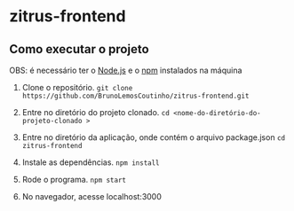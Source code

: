 # zitrus-frontend

## Como executar o projeto

OBS: é necessário ter o [Node.js](https://nodejs.org/en/) e o [npm](https://www.npmjs.com) instalados na máquina

1. Clone o repositório.
  ```git clone https://github.com/BrunoLemosCoutinho/zitrus-frontend.git```


2. Entre no diretório do projeto clonado.
  ```cd <nome-do-diretório-do-projeto-clonado >```
  
3. Entre no diretório da aplicação, onde contém o arquivo package.json
```cd zitrus-frontend```

4. Instale as dependências.
  ```npm install```

5. Rode o programa.
  ```npm start```

6. No navegador, acesse localhost:3000
